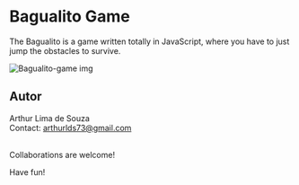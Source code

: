 Bagualito Game
==============

The Bagualito is a game written totally in JavaScript, where you have to just jump the obstacles to survive.

![Bagualito-game img](https://media.giphy.com/media/1421Iy5RP3Ezle/giphy.gif)

Autor
-----

Arthur Lima de Souza <br>
Contact: arthurlds73@gmail.com

<br>	
Collaborations are welcome!

Have fun!
